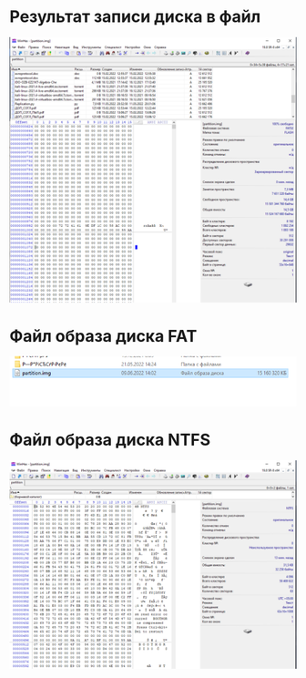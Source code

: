 # Результат записи диска в файл
![Иллюстрация к проекту](https://github.com/Traums/ProjectMT_remade/blob/main/image/CopyResult.png)

# Файл образа диска FAT
![Иллюстрация к проекту](https://github.com/Traums/ProjectMT_remade/blob/main/image/ResultFile.png)

# Файл образа диска NTFS
![Иллюстрация к проекту](https://github.com/Traums/ProjectMT_remade/blob/main/image/NTFS.png)